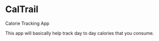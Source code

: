 # CalTrail

Calorie Tracking App

This app will basically help track day to day calories that you consume.
